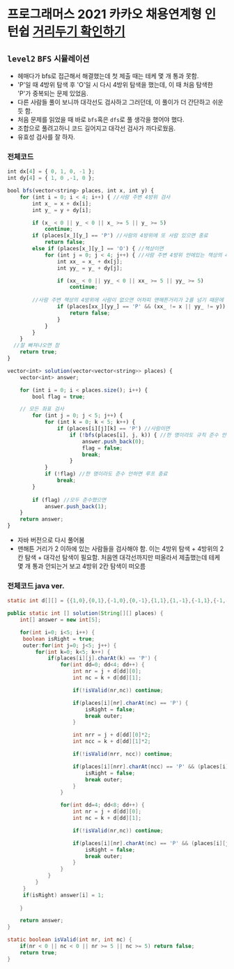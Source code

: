 # 프로그래머스 2021 카카오 채용연계형 인턴쉽 [거리두기 확인하기](https://programmers.co.kr/learn/courses/30/lessons/81302?language=java)
`level2` `BFS` `시뮬레이션`
---
- 헤매다가 bfs로 접근해서 해결했는데 첫 제출 때는 테케 몇 개 통과 못함.
- 'P'일 때 4방위 탐색 후 'O'일 시 다시 4방위 탐색을 했는데, 이 때 처음 탐색한 'P'가 중복되는 문제 있었음.
- 다른 사람들 풀이 보니까 대각선도 검사하고 그러던데, 이 풀이가 더 간단하고 쉬운 듯 함.
- 처음 문제를 읽었을 때 바로 `bfs`혹은 `dfs`로 풀 생각을 했어야 했다. 
- 조합으로 풀려고하니 코드 길어지고 대각선 검사가 까다로웠음.
- 유효성 검사를 잘 하자.

### 전체코드
```jsx
int dx[4] = { 0, 1, 0, -1 };
int dy[4] = { 1, 0 ,-1, 0 };

bool bfs(vector<string> places, int x, int y) {
	for (int i = 0; i < 4; i++) { //사람 주변 4방위 검사
		int x_ = x + dx[i];
		int y_ = y + dy[i];

		if (x_ < 0 || y_ < 0 || x_ >= 5 || y_ >= 5)
			continue;
		if (places[x_][y_] == 'P') //사람의 4방위에 또 사람 있으면 종료
			return false;
		else if (places[x_][y_] == 'O') { //책상이면
			for (int j = 0; j < 4; j++) { //사람 주변 4방위 안에있는 책상의 4방위 검사
				int xx_ = x_ + dx[j];
				int yy_ = y_ + dy[j];

				if (xx_ < 0 || yy_ < 0 || xx_ >= 5 || yy_ >= 5)
					continue;
          
        //사람 주변 책상의 4방위에 사람이 없으면 어차피 맨해튼거리가 2를 넘기 때문에 대각선 검사를 안해도 됨. 
				if (places[xx_][yy_] == 'P' && (xx_ != x || yy_ != y)) { //4방위에 사람이 있고, 그 사람이 처음 검사한 사람이 아니면
					return false;
				}
			}
		}
	}
  //잘 빠져나오면 참
	return true;
}

vector<int> solution(vector<vector<string>> places) {
	vector<int> answer;

	for (int i = 0; i < places.size(); i++) {
		bool flag = true;

    // 모든 좌표 검사
		for (int j = 0; j < 5; j++) {
			for (int k = 0; k < 5; k++) {
				if (places[i][j][k] == 'P') //사람이면
					if (!bfs(places[i], j, k)) { //한 명이라도 규칙 준수 안하면
						answer.push_back(0);
						flag = false;
						break;
					}
			}
			if (!flag) //한 명이라도 준수 안하면 루프 종료
				break;
		}
		
		if (flag) //모두 준수했으면 
			answer.push_back(1);
	} 
	return answer;
}
```

- 자바 버전으로 다시 풀어봄
- 맨해튼 거리가 2 이하에 있는 사람들을 검사해야 함. 이는 4방위 탐색 + 4방위의 2칸 탐색 + 대각선 탐색이 필요함. 처음엔 대각선까지만 떠올라서 제출했는데 테케 몇 개 통과 안되는거 보고 4방위 2칸 탐색이 떠오름
### 전체코드 java ver.
```java
static int d[][] = {{1,0},{0,1},{-1,0},{0,-1},{1,1},{1,-1},{-1,1},{-1,-1}};

public static int [] solution(String[][] places) {
	int[] answer = new int[5];

	for(int i=0; i<5; i++) {
	 boolean isRight = true;
	 outer:for(int j=0; j<5; j++) {
		 for(int k=0; k<5; k++) {
			 if(places[i][j].charAt(k) == 'P') {
				 for(int dd=0; dd<4; dd++) {
					 int nr = j + d[dd][0];
					 int nc = k + d[dd][1];

					 if(!isValid(nr,nc)) continue;

					 if(places[i][nr].charAt(nc) == 'P') {
						 isRight = false;
						 break outer;
					 }

					 int nrr = j + d[dd][0]*2;
					 int ncc = k + d[dd][1]*2;

					 if(!isValid(nrr, ncc)) continue;

					 if(places[i][nrr].charAt(ncc) == 'P' && (places[i][nr].charAt(nc) != 'X')) {
						 isRight = false;
						 break outer;
					 }
				 }

				 for(int dd=4; dd<8; dd++) {
					 int nr = j + d[dd][0];
					 int nc = k + d[dd][1];

					 if(!isValid(nr,nc)) continue;

					 if(places[i][nr].charAt(nc) == 'P' && (places[i][j].charAt(nc) != 'X' || places[i][nr].charAt(k) != 'X')) {
						 isRight = false;
						 break outer;
					 }
				 }
			 }
		 }
	 }
	 if(isRight) answer[i] = 1;
	 
	}

	return answer;
}

static boolean isValid(int nr, int nc) {
	if(nr < 0 || nc < 0 || nr >= 5 || nc >= 5) return false;
	return true;
}
```
